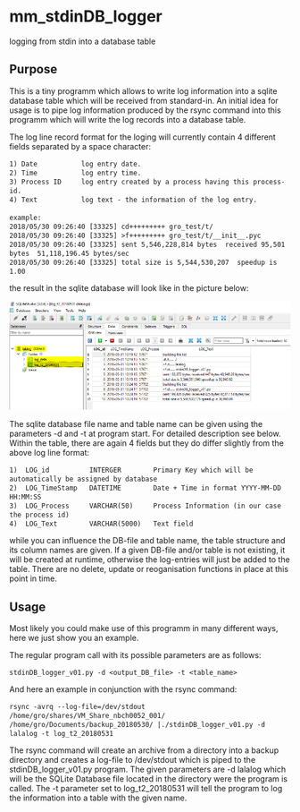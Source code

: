 # mm_stdinDB_logger
logging from stdin into a database table

## Purpose
This is a tiny programm which allows to write log information into a sqlite database table which will be received from standard-in.
An initial idea for usage is to pipe log information produced by the rsync command into this programm which will write the log records into a database table.

The log line record format for the loging will currently contain 4 different fields separated by a space character:

```
1) Date           log entry date.  
2) Time           log entry time.
3) Process ID     log entry created by a process having this process-id.
4) Text           log text - the information of the log entry.

example:
2018/05/30 09:26:40 [33325] cd+++++++++ gro_test/t/
2018/05/30 09:26:40 [33325] >f+++++++++ gro_test/t/__init__.pyc
2018/05/30 09:26:40 [33325] sent 5,546,228,814 bytes  received 95,501 bytes  51,118,196.45 bytes/sec
2018/05/30 09:26:40 [33325] total size is 5,544,530,207  speedup is 1.00
```

the result in the sqlite database will look like in the picture below:

![alt text](https://github.com/marcel-gross/mm_stdinDB_logger/blob/master/sreenshot_mm_stdinDBlogger_2018-05-31_142819.png)

The sqlite database file name and table name can be given using the parameters -d and -t at program start. For detailed description see below. Within the table, there are again 4 fields but they do differ slightly from the above log line format:

```
1)  LOG_id          INTERGER        Primary Key which will be automatically be assigned by database
2)  LOG_TimeStamp   DATETIME        Date + Time in format YYYY-MM-DD HH:MM:SS
3)  LOG_Process     VARCHAR(50)     Process Information (in our case the process id)
4)  LOG_Text        VARCHAR(5000)   Text field 
````
while you can influence the DB-file and table name, the table structure and its column names are given.
If a given DB-file and/or table is not existing, it will be created at runtime, otherwise the log-entries will just be added to the table. There are no delete, update or reoganisation functions in place at this point in time.

## Usage

Most likely you could make use of this programm in many different ways, here we just show you an example.

The regular program call with its possible parameters are as follows:

```
stdinDB_logger_v01.py -d <output_DB_file> -t <table_name>

```

And here an example in conjunction with the rsync command:

```
rsync -avrq --log-file=/dev/stdout /home/gro/shares/VM_Share_nbch0052_001/ /home/gro/Documents/backup_20180530/ |./stdinDB_logger_v01.py -d lalalog -t log_t2_20180531
```

The rsync command will create an archive from a directory into a backup directory and creates a log-file to /dev/stdout which is piped to the stdinDB_logger_v01.py program. The given parameters are -d lalalog which will be the SQLite Database file located in the directory were the program is called. The -t parameter set to log_t2_20180531 will tell the program to log the information into a table with the given name.

























